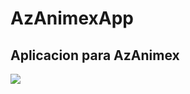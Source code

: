 # AzAnimexApp
## Aplicacion para AzAnimex


![](https://github.com/julioolivares90/AzAnimexApp/blob/master/imagenes/img1.jpg)
